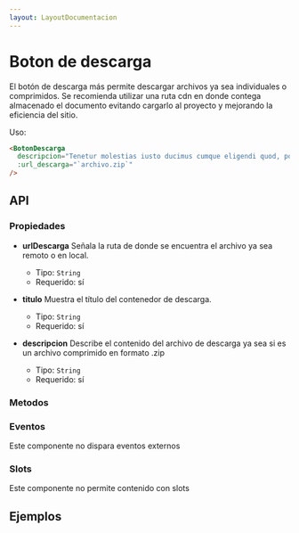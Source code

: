 ```yaml
---
layout: LayoutDocumentacion
---
```


# Boton de descarga

El botón de descarga más permite descargar archivos ya sea individuales o comprimidos. Se
recomienda utilizar una ruta cdn en donde contega almacenado el documento
evitando cargarlo al proyecto y mejorando la eficiencia del sitio.

Uso:

```html
<BotonDescarga
  descripcion="Tenetur molestias iusto ducimus cumque eligendi quod, porro quos iste facere ut, eum veritatis debitis voluptate nemo sunt obcaecati."
  :url_descarga="`archivo.zip`"
/>
```

<section id="api">

## API

### Propiedades

- **urlDescarga**
  Señala la ruta de donde se encuentra el archivo ya sea remoto o en local.

  - Tipo: `String`
  - Requerido: sí

- **titulo**
  Muestra el título del contenedor de descarga.

  - Tipo: `String`
  - Requerido: sí

- **descripcion**
  Describe el contenido del archivo de descarga ya sea si es un archivo comprimido en formato .zip

  - Tipo: `String`
  - Requerido: sí

### Metodos

### Eventos

Este componente no dispara eventos externos

### Slots

Este componente no permite contenido con slots

</section>

<section id="ejemplos">

## Ejemplos

<utils-ejemplo-doc ruta="boton-descarga/basico.vue"/>

</section>
